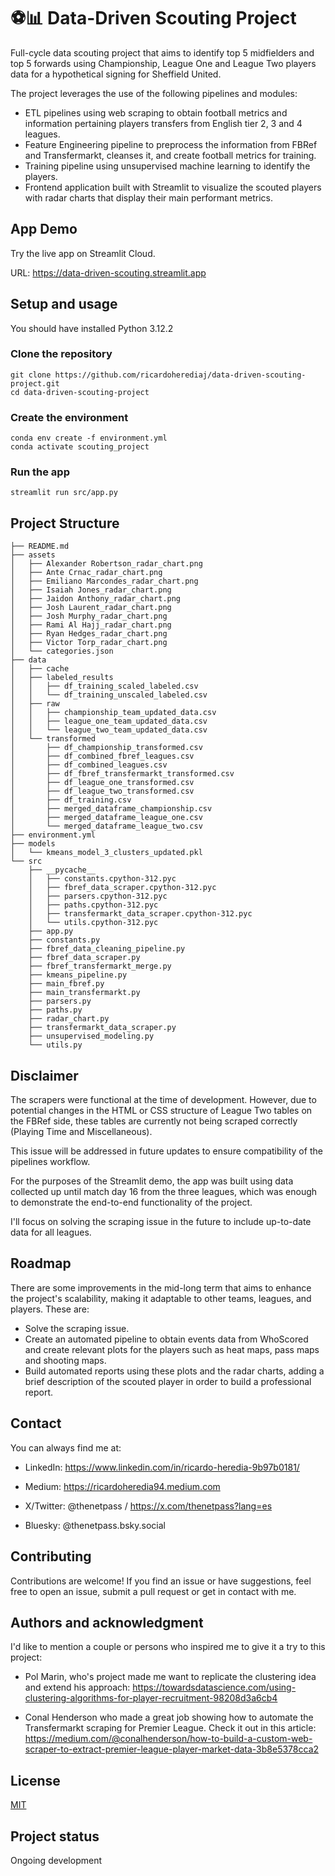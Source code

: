 # ⚽️📊 Data-Driven Scouting Project

Full-cycle data scouting project that aims to identify top 5 midfielders and top 5 forwards using Championship, League One and League Two players data for a hypothetical signing for Sheffield United. 

The project leverages the use of the following pipelines and modules:

-  ETL pipelines using web scraping to obtain football metrics and information pertaining players transfers from English tier 2, 3 and 4 leagues.
- Feature Engineering pipeline to preprocess the information from FBRef and Transfermarkt, cleanses it, and create football metrics for training.
- Training pipeline using unsupervised machine learning to identify the players. 
- Frontend application built with Streamlit to visualize the scouted players with radar charts that display their main performant metrics. 


## App Demo

Try the live app on Streamlit Cloud.

URL: https://data-driven-scouting.streamlit.app

## Setup and usage

You should have installed Python 3.12.2


### Clone the repository

```
git clone https://github.com/ricardoherediaj/data-driven-scouting-project.git
cd data-driven-scouting-project
```
### Create the environment

```
conda env create -f environment.yml
conda activate scouting_project
```

### Run the app

```
streamlit run src/app.py
```

## Project Structure

```
├── README.md
├── assets
│   ├── Alexander Robertson_radar_chart.png
│   ├── Ante Crnac_radar_chart.png
│   ├── Emiliano Marcondes_radar_chart.png
│   ├── Isaiah Jones_radar_chart.png
│   ├── Jaidon Anthony_radar_chart.png
│   ├── Josh Laurent_radar_chart.png
│   ├── Josh Murphy_radar_chart.png
│   ├── Rami Al Hajj_radar_chart.png
│   ├── Ryan Hedges_radar_chart.png
│   ├── Victor Torp_radar_chart.png
│   └── categories.json
├── data
│   ├── cache
│   ├── labeled_results
│   │   ├── df_training_scaled_labeled.csv
│   │   └── df_training_unscaled_labeled.csv
│   ├── raw
│   │   ├── championship_team_updated_data.csv
│   │   ├── league_one_team_updated_data.csv
│   │   └── league_two_team_updated_data.csv
│   └── transformed
│       ├── df_championship_transformed.csv
│       ├── df_combined_fbref_leagues.csv
│       ├── df_combined_leagues.csv
│       ├── df_fbref_transfermarkt_transformed.csv
│       ├── df_league_one_transformed.csv
│       ├── df_league_two_transformed.csv
│       ├── df_training.csv
│       ├── merged_dataframe_championship.csv
│       ├── merged_dataframe_league_one.csv
│       └── merged_dataframe_league_two.csv
├── environment.yml
├── models
│   └── kmeans_model_3_clusters_updated.pkl
└── src
    ├── __pycache__
    │   ├── constants.cpython-312.pyc
    │   ├── fbref_data_scraper.cpython-312.pyc
    │   ├── parsers.cpython-312.pyc
    │   ├── paths.cpython-312.pyc
    │   ├── transfermarkt_data_scraper.cpython-312.pyc
    │   └── utils.cpython-312.pyc
    ├── app.py
    ├── constants.py
    ├── fbref_data_cleaning_pipeline.py
    ├── fbref_data_scraper.py
    ├── fbref_transfermarkt_merge.py
    ├── kmeans_pipeline.py
    ├── main_fbref.py
    ├── main_transfermarkt.py
    ├── parsers.py
    ├── paths.py
    ├── radar_chart.py
    ├── transfermarkt_data_scraper.py
    ├── unsupervised_modeling.py
    └── utils.py         
```

## Disclaimer

The scrapers were functional at the time of development. However, due to potential changes in the HTML or CSS structure of League Two tables on the FBRef side, these tables are currently not being scraped correctly (Playing Time and Miscellaneous). 

This issue will be addressed in future updates to ensure compatibility of the pipelines workflow.

For the purposes of the Streamlit demo, the app was built using data collected up until match day 16 from the three leagues, which was enough to demonstrate the end-to-end functionality of the project. 

I'll focus on solving the scraping issue in the future to include up-to-date data for all leagues.

## Roadmap 

There are some improvements in the mid-long term that aims to enhance the project's scalability, making it adaptable to other teams, leagues, and players. These are: 

- Solve the scraping issue.
- Create an automated pipeline to obtain events data from WhoScored and create relevant plots for the players such as heat maps, pass maps and shooting maps.
- Build automated reports using these plots and the radar charts, adding a brief description of the scouted player in order to build a professional report.

## Contact

You can always find me at:

- LinkedIn: https://www.linkedin.com/in/ricardo-heredia-9b97b0181/

- Medium: https://ricardoheredia94.medium.com

- X/Twitter: @thenetpass / https://x.com/thenetpass?lang=es

- Bluesky: @thenetpass.bsky.social

## Contributing

Contributions are welcome! If you find an issue or have suggestions, feel free to open an issue, submit a pull request or get in contact with me.

## Authors and acknowledgment

I'd like to mention a couple or persons who inspired me to give it a try to this project: 

- Pol Marin, who's project made me want to replicate the clustering idea and extend his approach: https://towardsdatascience.com/using-clustering-algorithms-for-player-recruitment-98208d3a6cb4

- Conal Henderson who made a great job showing how to automate the Transfermarkt scraping for Premier League. Check it out in this article: https://medium.com/@conalhenderson/how-to-build-a-custom-web-scraper-to-extract-premier-league-player-market-data-3b8e5378cca2

## License

[MIT](https://choosealicense.com/licenses/mit/)

## Project status

Ongoing development